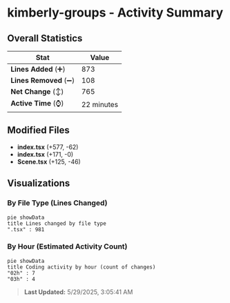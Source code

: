 # kimberly-groups - Activity Summary 

## Overall Statistics

| Stat                   | Value                                                             |
| ---------------------- | ----------------------------------------------------------------- |
| **Lines Added** (➕)   | 873                                          |
| **Lines Removed** (➖) | 108                                        |
| **Net Change** (↕)    | 765                |
| **Active Time** (⌚)   | 22 minutes |


## Modified Files
- **index.tsx** (+577, -62)
- **index.tsx** (+171, -0)
- **Scene.tsx** (+125, -46)

## Visualizations

### By File Type (Lines Changed)

```mermaid
pie showData
title Lines changed by file type
".tsx" : 981
```

### By Hour (Estimated Activity Count)

```mermaid
pie showData
title Coding activity by hour (count of changes)
"02h" : 7
"03h" : 4
```


> **Last Updated:** 5/29/2025, 3:05:41 AM